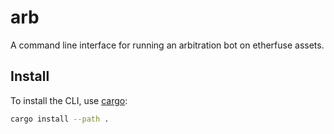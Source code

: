 # arb

A command line interface for running an arbitration bot on etherfuse assets.

## Install

To install the CLI, use [cargo](https://doc.rust-lang.org/cargo/getting-started/installation.html):

```sh
cargo install --path .
